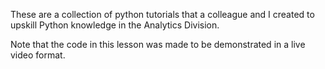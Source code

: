 These are a collection of python tutorials that a colleague and I created to upskill Python knowledge in the Analytics Division.

Note that the code in this lesson was made to be demonstrated in a live video format.
